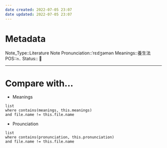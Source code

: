 ```yaml
---
date created: 2022-07-05 23:07
date updated: 2022-07-05 23:07
---
```


# Metadata

Note_Type::Literature Note
Pronunciation::ˈrɛdʒəmən
Meanings::養生法
POS::`n.`
Status:: 👶

---

# Compare with...

- Meanings

```dataview
list
where contains(meanings, this.meanings)
and file.name != this.file.name
```

- Prounciation

```dataview
list
where contains(pronunciation, this.pronunciation)
and file.name != this.file.name
```
